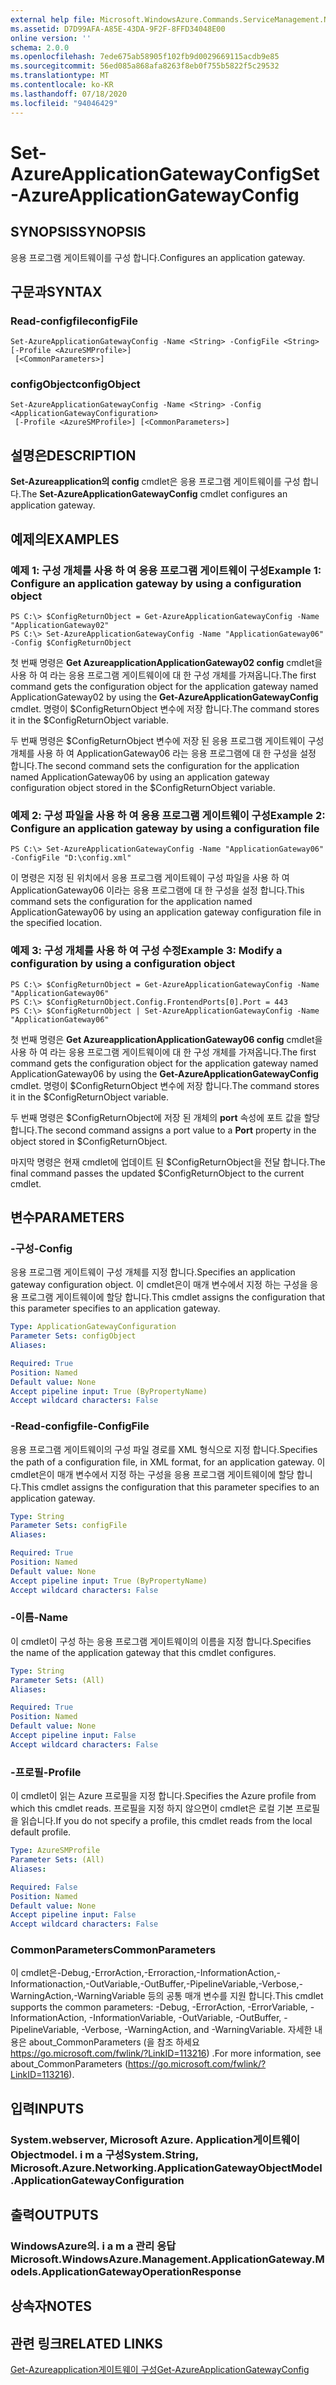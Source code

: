 ```yaml
---
external help file: Microsoft.WindowsAzure.Commands.ServiceManagement.Network.dll-Help.xml
ms.assetid: D7D99AFA-A85E-43DA-9F2F-8FFD34048E00
online version: ''
schema: 2.0.0
ms.openlocfilehash: 7ede675ab58905f102fb9d0029669115acdb9e85
ms.sourcegitcommit: 56ed085a868afa8263f8eb0f755b5822f5c29532
ms.translationtype: MT
ms.contentlocale: ko-KR
ms.lasthandoff: 07/18/2020
ms.locfileid: "94046429"
---
```

# <span data-ttu-id="674ef-101">Set-AzureApplicationGatewayConfig</span><span class="sxs-lookup"><span data-stu-id="674ef-101">Set-AzureApplicationGatewayConfig</span></span>

## <span data-ttu-id="674ef-102">SYNOPSIS</span><span class="sxs-lookup"><span data-stu-id="674ef-102">SYNOPSIS</span></span>
<span data-ttu-id="674ef-103">응용 프로그램 게이트웨이를 구성 합니다.</span><span class="sxs-lookup"><span data-stu-id="674ef-103">Configures an application gateway.</span></span>

## <span data-ttu-id="674ef-104">구문과</span><span class="sxs-lookup"><span data-stu-id="674ef-104">SYNTAX</span></span>

### <span data-ttu-id="674ef-105">Read-configfile</span><span class="sxs-lookup"><span data-stu-id="674ef-105">configFile</span></span>
```
Set-AzureApplicationGatewayConfig -Name <String> -ConfigFile <String> [-Profile <AzureSMProfile>]
 [<CommonParameters>]
```

### <span data-ttu-id="674ef-106">configObject</span><span class="sxs-lookup"><span data-stu-id="674ef-106">configObject</span></span>
```
Set-AzureApplicationGatewayConfig -Name <String> -Config <ApplicationGatewayConfiguration>
 [-Profile <AzureSMProfile>] [<CommonParameters>]
```

## <span data-ttu-id="674ef-107">설명은</span><span class="sxs-lookup"><span data-stu-id="674ef-107">DESCRIPTION</span></span>
<span data-ttu-id="674ef-108">**Set-Azureapplication의 config** cmdlet은 응용 프로그램 게이트웨이를 구성 합니다.</span><span class="sxs-lookup"><span data-stu-id="674ef-108">The **Set-AzureApplicationGatewayConfig** cmdlet configures an application gateway.</span></span>

## <span data-ttu-id="674ef-109">예제의</span><span class="sxs-lookup"><span data-stu-id="674ef-109">EXAMPLES</span></span>

### <span data-ttu-id="674ef-110">예제 1: 구성 개체를 사용 하 여 응용 프로그램 게이트웨이 구성</span><span class="sxs-lookup"><span data-stu-id="674ef-110">Example 1: Configure an application gateway by using a configuration object</span></span>
```
PS C:\> $ConfigReturnObject = Get-AzureApplicationGatewayConfig -Name "ApplicationGateway02"
PS C:\> Set-AzureApplicationGatewayConfig -Name "ApplicationGateway06" -Config $ConfigReturnObject
```

<span data-ttu-id="674ef-111">첫 번째 명령은 **Get AzureapplicationApplicationGateway02 config** cmdlet을 사용 하 여 라는 응용 프로그램 게이트웨이에 대 한 구성 개체를 가져옵니다.</span><span class="sxs-lookup"><span data-stu-id="674ef-111">The first command gets the configuration object for the application gateway named ApplicationGateway02 by using the **Get-AzureApplicationGatewayConfig** cmdlet.</span></span>
<span data-ttu-id="674ef-112">명령이 $ConfigReturnObject 변수에 저장 합니다.</span><span class="sxs-lookup"><span data-stu-id="674ef-112">The command stores it in the $ConfigReturnObject variable.</span></span>

<span data-ttu-id="674ef-113">두 번째 명령은 $ConfigReturnObject 변수에 저장 된 응용 프로그램 게이트웨이 구성 개체를 사용 하 여 ApplicationGateway06 라는 응용 프로그램에 대 한 구성을 설정 합니다.</span><span class="sxs-lookup"><span data-stu-id="674ef-113">The second command sets the configuration for the application named ApplicationGateway06 by using an application gateway configuration object stored in the $ConfigReturnObject variable.</span></span>

### <span data-ttu-id="674ef-114">예제 2: 구성 파일을 사용 하 여 응용 프로그램 게이트웨이 구성</span><span class="sxs-lookup"><span data-stu-id="674ef-114">Example 2: Configure an application gateway by using a configuration file</span></span>
```
PS C:\> Set-AzureApplicationGatewayConfig -Name "ApplicationGateway06" -ConfigFile "D:\config.xml"
```

<span data-ttu-id="674ef-115">이 명령은 지정 된 위치에서 응용 프로그램 게이트웨이 구성 파일을 사용 하 여 ApplicationGateway06 이라는 응용 프로그램에 대 한 구성을 설정 합니다.</span><span class="sxs-lookup"><span data-stu-id="674ef-115">This command sets the configuration for the application named ApplicationGateway06 by using an application gateway configuration file in the specified location.</span></span>

### <span data-ttu-id="674ef-116">예제 3: 구성 개체를 사용 하 여 구성 수정</span><span class="sxs-lookup"><span data-stu-id="674ef-116">Example 3: Modify a configuration by using a configuration object</span></span>
```
PS C:\> $ConfigReturnObject = Get-AzureApplicationGatewayConfig -Name "ApplicationGateway06"
PS C:\> $ConfigReturnObject.Config.FrontendPorts[0].Port = 443
PS C:\> $ConfigReturnObject | Set-AzureApplicationGatewayConfig -Name "ApplicationGateway06"
```

<span data-ttu-id="674ef-117">첫 번째 명령은 **Get AzureapplicationApplicationGateway06 config** cmdlet을 사용 하 여 라는 응용 프로그램 게이트웨이에 대 한 구성 개체를 가져옵니다.</span><span class="sxs-lookup"><span data-stu-id="674ef-117">The first command gets the configuration object for the application gateway named ApplicationGateway06 by using the **Get-AzureApplicationGatewayConfig** cmdlet.</span></span>
<span data-ttu-id="674ef-118">명령이 $ConfigReturnObject 변수에 저장 합니다.</span><span class="sxs-lookup"><span data-stu-id="674ef-118">The command stores it in the $ConfigReturnObject variable.</span></span>

<span data-ttu-id="674ef-119">두 번째 명령은 $ConfigReturnObject에 저장 된 개체의 **port** 속성에 포트 값을 할당 합니다.</span><span class="sxs-lookup"><span data-stu-id="674ef-119">The second command assigns a port value to a **Port** property in the object stored in $ConfigReturnObject.</span></span>

<span data-ttu-id="674ef-120">마지막 명령은 현재 cmdlet에 업데이트 된 $ConfigReturnObject을 전달 합니다.</span><span class="sxs-lookup"><span data-stu-id="674ef-120">The final command passes the updated $ConfigReturnObject to the current cmdlet.</span></span>

## <span data-ttu-id="674ef-121">변수</span><span class="sxs-lookup"><span data-stu-id="674ef-121">PARAMETERS</span></span>

### <span data-ttu-id="674ef-122">-구성</span><span class="sxs-lookup"><span data-stu-id="674ef-122">-Config</span></span>
<span data-ttu-id="674ef-123">응용 프로그램 게이트웨이 구성 개체를 지정 합니다.</span><span class="sxs-lookup"><span data-stu-id="674ef-123">Specifies an application gateway configuration object.</span></span>
<span data-ttu-id="674ef-124">이 cmdlet은이 매개 변수에서 지정 하는 구성을 응용 프로그램 게이트웨이에 할당 합니다.</span><span class="sxs-lookup"><span data-stu-id="674ef-124">This cmdlet assigns the configuration that this parameter specifies to an application gateway.</span></span>

```yaml
Type: ApplicationGatewayConfiguration
Parameter Sets: configObject
Aliases: 

Required: True
Position: Named
Default value: None
Accept pipeline input: True (ByPropertyName)
Accept wildcard characters: False
```

### <span data-ttu-id="674ef-125">-Read-configfile</span><span class="sxs-lookup"><span data-stu-id="674ef-125">-ConfigFile</span></span>
<span data-ttu-id="674ef-126">응용 프로그램 게이트웨이의 구성 파일 경로를 XML 형식으로 지정 합니다.</span><span class="sxs-lookup"><span data-stu-id="674ef-126">Specifies the path of a configuration file, in XML format, for an application gateway.</span></span>
<span data-ttu-id="674ef-127">이 cmdlet은이 매개 변수에서 지정 하는 구성을 응용 프로그램 게이트웨이에 할당 합니다.</span><span class="sxs-lookup"><span data-stu-id="674ef-127">This cmdlet assigns the configuration that this parameter specifies to an application gateway.</span></span>

```yaml
Type: String
Parameter Sets: configFile
Aliases: 

Required: True
Position: Named
Default value: None
Accept pipeline input: True (ByPropertyName)
Accept wildcard characters: False
```

### <span data-ttu-id="674ef-128">-이름</span><span class="sxs-lookup"><span data-stu-id="674ef-128">-Name</span></span>
<span data-ttu-id="674ef-129">이 cmdlet이 구성 하는 응용 프로그램 게이트웨이의 이름을 지정 합니다.</span><span class="sxs-lookup"><span data-stu-id="674ef-129">Specifies the name of the application gateway that this cmdlet configures.</span></span>

```yaml
Type: String
Parameter Sets: (All)
Aliases: 

Required: True
Position: Named
Default value: None
Accept pipeline input: False
Accept wildcard characters: False
```

### <span data-ttu-id="674ef-130">-프로필</span><span class="sxs-lookup"><span data-stu-id="674ef-130">-Profile</span></span>
<span data-ttu-id="674ef-131">이 cmdlet이 읽는 Azure 프로필을 지정 합니다.</span><span class="sxs-lookup"><span data-stu-id="674ef-131">Specifies the Azure profile from which this cmdlet reads.</span></span> <span data-ttu-id="674ef-132">프로필을 지정 하지 않으면이 cmdlet은 로컬 기본 프로필을 읽습니다.</span><span class="sxs-lookup"><span data-stu-id="674ef-132">If you do not specify a profile, this cmdlet reads from the local default profile.</span></span>

```yaml
Type: AzureSMProfile
Parameter Sets: (All)
Aliases: 

Required: False
Position: Named
Default value: None
Accept pipeline input: False
Accept wildcard characters: False
```

### <span data-ttu-id="674ef-133">CommonParameters</span><span class="sxs-lookup"><span data-stu-id="674ef-133">CommonParameters</span></span>
<span data-ttu-id="674ef-134">이 cmdlet은-Debug,-ErrorAction,-Erroraction,-InformationAction,-Informationaction,-OutVariable,-OutBuffer,-PipelineVariable,-Verbose,-WarningAction,-WarningVariable 등의 공통 매개 변수를 지원 합니다.</span><span class="sxs-lookup"><span data-stu-id="674ef-134">This cmdlet supports the common parameters: -Debug, -ErrorAction, -ErrorVariable, -InformationAction, -InformationVariable, -OutVariable, -OutBuffer, -PipelineVariable, -Verbose, -WarningAction, and -WarningVariable.</span></span> <span data-ttu-id="674ef-135">자세한 내용은 about_CommonParameters (을 참조 하세요 https://go.microsoft.com/fwlink/?LinkID=113216) .</span><span class="sxs-lookup"><span data-stu-id="674ef-135">For more information, see about_CommonParameters (https://go.microsoft.com/fwlink/?LinkID=113216).</span></span>

## <span data-ttu-id="674ef-136">입력</span><span class="sxs-lookup"><span data-stu-id="674ef-136">INPUTS</span></span>

### <span data-ttu-id="674ef-137">System.webserver, Microsoft Azure. Application게이트웨이 Objectmodel. i m a 구성</span><span class="sxs-lookup"><span data-stu-id="674ef-137">System.String, Microsoft.Azure.Networking.ApplicationGatewayObjectModel.ApplicationGatewayConfiguration</span></span>

## <span data-ttu-id="674ef-138">출력</span><span class="sxs-lookup"><span data-stu-id="674ef-138">OUTPUTS</span></span>

### <span data-ttu-id="674ef-139">WindowsAzure의. i a m a 관리 응답</span><span class="sxs-lookup"><span data-stu-id="674ef-139">Microsoft.WindowsAzure.Management.ApplicationGateway.Models.ApplicationGatewayOperationResponse</span></span>

## <span data-ttu-id="674ef-140">상속자</span><span class="sxs-lookup"><span data-stu-id="674ef-140">NOTES</span></span>

## <span data-ttu-id="674ef-141">관련 링크</span><span class="sxs-lookup"><span data-stu-id="674ef-141">RELATED LINKS</span></span>

[<span data-ttu-id="674ef-142">Get-Azureapplication게이트웨이 구성</span><span class="sxs-lookup"><span data-stu-id="674ef-142">Get-AzureApplicationGatewayConfig</span></span>](./Get-AzureApplicationGatewayConfig.md)


